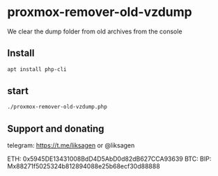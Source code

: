 # proxmox-remover-old-vzdump
We clear the dump folder from old archives from the console


## Install

```bash
apt install php-cli
```

## start 

```bash
./proxmox-remover-old-vzdump.php
```

## Support and donating

telegram: https://t.me/liksagen or @liksagen

ETH: 0x5945DE13431008BdD4D5AbD0d82dB627CCA93639
BTC: 
BIP: Mx88271f5025324b812894088e25b68ecf30d88888
